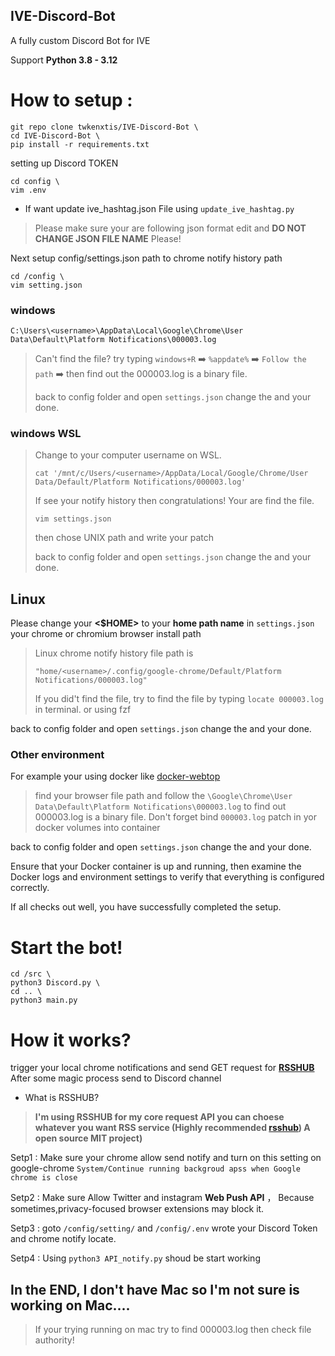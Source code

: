 ## IVE-Discord-Bot

A fully custom Discord Bot for IVE

Support **Python 3.8 - 3.12**

# How to setup :
```
git repo clone twkenxtis/IVE-Discord-Bot \
cd IVE-Discord-Bot \
pip install -r requirements.txt
```

setting up Discord TOKEN
```
cd config \
vim .env
```
- If want update ive_hashtag.json File using `update_ive_hashtag.py`

> Please make sure your are following json format edit and **DO NOT CHANGE JSON FILE NAME** Please!
  
Next setup config/settings.json path to chrome notify history path
```
cd /config \
vim setting.json
```
### windows

`C:\Users\<username>\AppData\Local\Google\Chrome\User Data\Default\Platform Notifications\000003.log`

> Can't find the file? try typing `windows+R` ➡️ `%appdate%` ➡️ `Follow the path` ➡️ then find out the 000003.log is a binary file.
> 
> back to config folder and open `settings.json` change the <username> and your done.

### windows WSL

> Change <username> to your computer username on WSL.
> 
> ```
> cat '/mnt/c/Users/<username>/AppData/Local/Google/Chrome/User Data/Default/Platform Notifications/000003.log'
> ```
> 
> If see your notify history then congratulations! Your are find the file.
> 
> ```
> vim settings.json
> ```
> then chose UNIX path and write your patch
> 
> back to config folder and open `settings.json` change the <username> and your done.

## Linux

Please change your **<$HOME>** to your **home path name** in `settings.json` your chrome or chromium browser install path

> Linux chrome notify history file path is
> ```
> "home/<username>/.config/google-chrome/Default/Platform Notifications/000003.log"
> ```
> If you did't find the file, try to find the file by typing `locate 000003.log` in terminal. or using fzf

back to config folder and open `settings.json` change the <username> and your done.

### Other environment

For example your using docker like [docker-webtop](https://docs.linuxserver.io/images/docker-webtop/)


> find your browser file path and follow the `\Google\Chrome\User Data\Default\Platform Notifications\000003.log` to find out 000003.log is a binary file.
> Don't forget bind `000003.log` patch in yor docker volumes into container

back to config folder and open `settings.json` change the <username> and your done.

Ensure that your Docker container is up and running, then examine the Docker logs and environment settings to verify that everything is configured correctly.

If all checks out well, you have successfully completed the setup.

# Start the bot!
```
cd /src \
python3 Discord.py \
cd .. \
python3 main.py
```

# How it works?
trigger your local chrome notifications and send GET request for [**RSSHUB**](https://github.com/DIYgod/RSSHub) After some magic process send to Discord channel
- What is RSSHUB?
> **I'm using **RSSHUB** for my core request API you can choese whatever you want RSS service (Highly recommended [rsshub](https://github.com/DIYgod/RSSHub)) A open source MIT project)**

  Setp1 : Make sure your chrome allow send notify and turn on this setting on google-chrome  ``System/Continue running backgroud apss when Google chrome is close``
  
  Setp2 : Make sure Allow Twitter and instagram **Web Push API** ， Because sometimes,privacy-focused browser extensions may block it.
  
  Setp3 : goto ```/config/setting/``` and ```/config/.env``` wrote your Discord Token and chrome notify locate.
  
  Setp4 : Using ```python3 API_notify.py``` shoud be start working

## In the END, I don't have Mac so I'm not sure is working on Mac....

> If your trying running on mac try to find 000003.log then check file authority!
